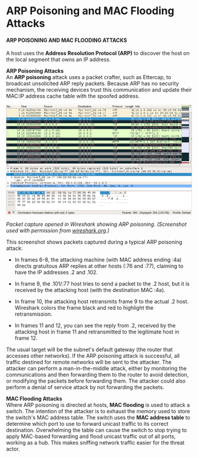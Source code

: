 # ARP Poisoning and MAC Flooding Attacks

#### ARP POISONING AND MAC FLOODING ATTACKS

A host uses the **Address Resolution Protocol (ARP)** to discover the host on the local segment that owns an IP address.

**ARP Poisoning Attacks**  
An **ARP poisoning** attack uses a packet crafter, such as Ettercap, to broadcast unsolicited ARP reply packets. Because ARP has no security mechanism, the receiving devices trust this communication and update their MAC:IP address cache table with the spoofed address.

![](./img/arppoisoning.png)

_Packet capture opened in Wireshark showing ARP poisoning. (Screenshot used with permission from [wireshark.org](https://course.adinusa.id/sections/arp-poisoning-and-mac-flooding-attacks).)_

This screenshot shows packets captured during a typical ARP poisoning attack:

-   In frames 6-8, the attacking machine (with MAC address ending :4a) directs gratuitous ARP replies at other hosts (:76 and :77), claiming to have the IP addresses .2 and .102.
    
-   In frame 9, the .101/:77 host tries to send a packet to the .2 host, but it is received by the attacking host (with the destination MAC :4a).
    
-   In frame 10, the attacking host retransmits frame 9 to the actual .2 host. Wireshark colors the frame black and red to highlight the retransmission.
    
-   In frames 11 and 12, you can see the reply from .2, received by the attacking host in frame 11 and retransmitted to the legitimate host in frame 12.
    

The usual target will be the subnet's default gateway (the router that accesses other networks). If the ARP poisoning attack is successful, all traffic destined for remote networks will be sent to the attacker. The attacker can perform a man-in-the-middle attack, either by monitoring the communications and then forwarding them to the router to avoid detection, or modifying the packets before forwarding them. The attacker could also perform a denial of service attack by not forwarding the packets.

**MAC Flooding Attacks**  
Where ARP poisoning is directed at hosts, **MAC flooding** is used to attack a switch. The intention of the attacker is to exhaust the memory used to store the switch's MAC address table. The switch uses the **MAC address table** to determine which port to use to forward unicast traffic to its correct destination. Overwhelming the table can cause the switch to stop trying to apply MAC-based forwarding and flood unicast traffic out of all ports, working as a hub. This makes sniffing network traffic easier for the threat actor.